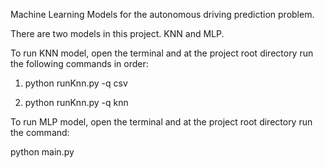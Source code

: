 Machine Learning Models for the autonomous driving prediction problem.

There are two models in this project. KNN and MLP.

To run KNN model, open the terminal and at the project root directory run the following commands in order:

1. python runKnn.py -q csv

2. python runKnn.py -q knn

To run MLP model, open the terminal and at the project root directory run the command:

python main.py